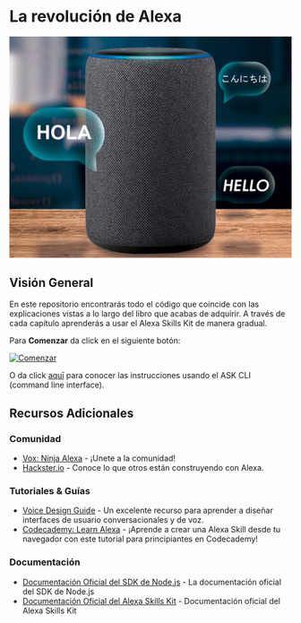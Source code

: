 # La revolución de Alexa
<img src="https://github.com/AlexaRevolution/book_samples_v1/blob/master/Portada/JustDevice.png"/>

## Visión General

En este repositorio encontrarás todo el código que coincide con las explicaciones vistas a lo largo del libro que acabas de adquirir. A través de cada capítulo aprenderás a usar el Alexa Skills Kit de manera gradual.

Para **Comenzar** da click en el siguiente botón:

[![Comenzar](https://lh3.googleusercontent.com/proxy/18GM27mP1T6Pw_S6yMVvpZajSqVU1stARmd6mWT9TzwMOTqUNE5T_0XycH03KW03SraBSDhKDt29yXvaymLwjYJ3Tj0VD6g6)](https://github.com/AlexaRevolution/book_samples_v1/tree/master/Ch_4/testskill)

O da click [aquī](https://www.npmjs.com/package/ask-cli) para conocer las instrucciones usando el ASK CLI (command line interface).

## Recursos Adicionales

### Comunidad
* [Vox: Ninja Alexa](https://www.facebook.com/groups/voxninjaalexa) - ¡Unete a la comunidad!
* [Hackster.io](https://www.hackster.io/amazon-alexa) - Conoce lo que otros están construyendo con Alexa.

### Tutoriales & Guías
* [Voice Design Guide](https://developer.amazon.com/designing-for-voice/) - Un excelente recurso para aprender a diseñar interfaces de usuario conversacionales y de voz.
* [Codecademy: Learn Alexa](https://www.codecademy.com/learn/learn-alexa) - ¡Aprende a crear una Alexa Skill desde tu navegador con este tutorial para principiantes en Codecademy!

### Documentación
* [Documentación Oficial del SDK de Node.js](https://www.npmjs.com/package/alexa-sdk) - La documentación oficial del SDK de Node.js
*  [Documentación Oficial del Alexa Skills Kit](https://developer.amazon.com/docs/ask-overviews/build-skills-with-the-alexa-skills-kit.html) - Documentación oficial del Alexa Skills Kit
